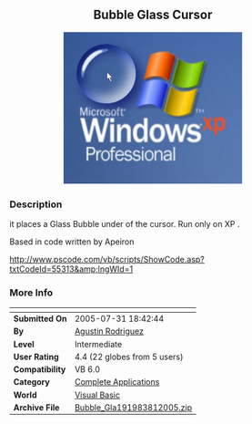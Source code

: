 ﻿<div align="center">

## Bubble Glass Cursor

<img src="PIC2005811822226407.jpg">
</div>

### Description

it places a Glass Bubble under of the cursor. Run only on XP .

Based in code written by Apeiron

http://www.pscode.com/vb/scripts/ShowCode.asp?txtCodeId=55313&amp;lngWId=1
 
### More Info
 


<span>             |<span>
---                |---
**Submitted On**   |2005-07-31 18:42:44
**By**             |[Agustin Rodriguez](https://github.com/Planet-Source-Code/PSCIndex/blob/master/ByAuthor/agustin-rodriguez.md)
**Level**          |Intermediate
**User Rating**    |4.4 (22 globes from 5 users)
**Compatibility**  |VB 6\.0
**Category**       |[Complete Applications](https://github.com/Planet-Source-Code/PSCIndex/blob/master/ByCategory/complete-applications__1-27.md)
**World**          |[Visual Basic](https://github.com/Planet-Source-Code/PSCIndex/blob/master/ByWorld/visual-basic.md)
**Archive File**   |[Bubble\_Gla191983812005\.zip](https://github.com/Planet-Source-Code/agustin-rodriguez-bubble-glass-cursor__1-62023/archive/master.zip)








